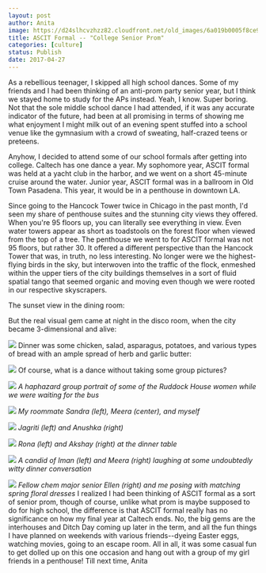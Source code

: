 ```yaml
---
layout: post
author: Anita
image: https://d24slhcvzhzz82.cloudfront.net/old_images/6a019b0005f8ce970d01b8d2785021970c-pi.jpg
title: ASCIT Formal -- "College Senior Prom"
categories: [culture]
status: Publish
date: 2017-04-27
---
```


As a rebellious teenager, I skipped all high school dances. Some of my friends and I had been thinking of an anti-prom party senior year, but I think we stayed home to study for the APs instead. Yeah, I know. Super boring. Not that the sole middle school dance I had attended, if it was any accurate indicator of the future, had been at all promising in terms of showing me what enjoyment I might milk out of an evening spent stuffed into a school venue like the gymnasium with a crowd of sweating, half-crazed teens or preteens.

Anyhow, I decided to attend some of our school formals after getting into college. Caltech has one dance a year. My sophomore year, ASCIT formal was held at a yacht club in the harbor, and we went on a short 45-minute cruise around the water. Junior year, ASCIT formal was in a ballroom in Old Town Pasadena. This year, it would be in a penthouse in downtown LA.

Since going to the Hancock Tower twice in Chicago in the past month, I'd seen my share of penthouse suites and the stunning city views they offered. When you're 95 floors up, you can literally see everything in view. Even water towers appear as short as toadstools on the forest floor when viewed from the top of a tree. The penthouse we went to for ASCIT formal was not 95 floors, but rather 30. It offered a different perspective than the Hancock Tower that was, in truth, no less interesting. No longer were we the highest-flying birds in the sky, but interwoven into the traffic of the flock, enmeshed within the upper tiers of the city buildings themselves in a sort of fluid spatial tango that seemed organic and moving even though we were rooted in our respective skyscrapers.

The sunset view in the dining room:

But the real visual gem came at night in the disco room, when the city became 3-dimensional and alive:


![](https://d24slhcvzhzz82.cloudfront.net/old_images/6a019b0005f8ce970d01b7c8edff1e970b-pi.jpg)
Dinner was some chicken, salad, asparagus, potatoes, and various types of bread with an ample spread of herb and garlic butter:


![](https://d24slhcvzhzz82.cloudfront.net/old_images/caltech_as_it_happens/6a0105349b8251970b01b7c8ed59cb970b.jpg)
Of course, what is a dance without taking some group pictures?


![](https://d24slhcvzhzz82.cloudfront.net/old_images/6a019b0005f8ce970d01b8d2786181970c-pi.jpg)
*A haphazard group portrait of some of the Ruddock House women while we were waiting for the bus*


![](https://d24slhcvzhzz82.cloudfront.net/old_images/6a019b0005f8ce970d01b7c8edff3d970b-pi.jpg)
*My roommate Sandra (left), Meera (center), and myself*


![](https://d24slhcvzhzz82.cloudfront.net/old_images/6a019b0005f8ce970d01b8d27861a2970c-pi.jpg)
*Jagriti (left) and Anushka (right)*


![](https://d24slhcvzhzz82.cloudfront.net/old_images/6a019b0005f8ce970d01b7c8edff6d970b-pi.jpg)
*Rona (left) and Akshay (right) at the dinner table*


![](https://d24slhcvzhzz82.cloudfront.net/old_images/6a019b0005f8ce970d01b7c8edff6d970b-pi.jpg)
*A candid of Iman (left) and Meera (right) laughing at some undoubtedly witty dinner conversation*


![](https://d24slhcvzhzz82.cloudfront.net/old_images/6a019b0005f8ce970d01b8d27861cb970c-pi.jpg)
*Fellow chem major senior Ellen (right) and me posing with matching spring floral dresses*
I realized I had been thinking of ASCIT formal as a sort of senior prom, though of course, unlike what prom is maybe supposed to do for high school, the difference is that ASCIT formal really has no significance on how my final year at Caltech ends. No, the big gems are the interhouses and Ditch Day coming up later in the term, and all the fun things I have planned on weekends with various friends--dyeing Easter eggs, watching movies, going to an escape room. All in all, it was some casual fun to get dolled up on this one occasion and hang out with a group of my girl friends in a penthouse!
Till next time,
Anita
